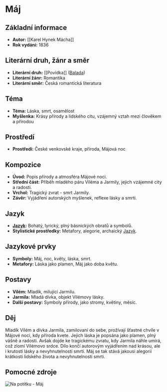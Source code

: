 # Máj

## Základní informace

- **Autor:** [[Karel Hynek Mácha]]
- **Rok vydání:** 1836

## Literární druh, žánr a směr 

- **Literární druh:** [[Povídka]] ([Balada](Balada.md))
- **Literární žánr:** Romantika
- **Literární směr:** Česká romantická literatura

## Téma 

- **Téma:** Láska, smrt, osamělost
- **Myšlenka:** Krásy přírody a lidského citu, vzájemný vztah mezi člověkem a přírodou

## Prostředí 

- **Prostředí:** České venkovské kraje, příroda, Májová noc

## Kompozice 

- **Úvod:** Popis přírody a atmosféra Májové noci.
- **Střední část:** Příběh mladého páru Viléma a Jarmily, jejich vzájemné city a radosti.
- **Vrchol:** Tragický zvrat - smrt Jarmily.
- **Závěr:** Vyjádření autorských myšlenek, reflexe lásky a smrti.

## Jazyk 

- **[Jazyk](Jazyk.md):** Bohatý, lyrický, plný básnických obratů a symbolů.
- **Stylistické prostředky:** Metafory, alegorie, archaický [Jazyk](Jazyk.md).

## Jazykové prvky 

- **Symboly:** Máj, noc, květy, láska, smrt.
- **Metafory:** Láska jako plamen, Máj jako doba květu.

## Postavy 

- **Vilém:** Mladík, milující Jarmilu.
- **Jarmila:** Mladá dívka, objekt Vilémovy lásky.
- **Další postavy:** Symboly přírody, jako stromy, květiny, měsíc.

## Děj

Mladík Vilém a dívka Jarmila, zamilovaní do sebe, prožívají šťastné chvíle v Májové noci, kdy příroda kvete. Jejich láska je popsána jako plamen, plný vášně a radosti. Avšak dojde ke tragickému zvratu, kdy Jarmila náhle umírá, což zlomí Vilémovo srdce. Dílo končí autorovým vyjádřením nad krásou, ale i krutostí lásky a nevyhnutelností smrti. Máj se tak stává jakousi alegorií krátkosti lidského života a nevyhnutelnosti smrti.
## Pomocné zdroje


![Na potítku - Máj](https://www.youtube.com/embed/BaAfJCagzh0?)